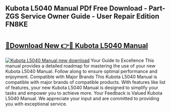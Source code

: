 ## Kubota L5040 Manual PDf Free Download - Part-ZGS Service Owner Guide - User Repair Edition FN8KE

# <h2><a href="http://bc90878.oget.top/?id=Kubota+L5040+Manual">🔗Download New 👉🔴 Kubota L5040 Manual</a></h2>

[![Kubota L5040 Manual new download](https://i.imgur.com/5g1atiW.png)](http://bc90878.oget.top/?id=Kubota+L5040+Manual)
Your Guide to Excellence This manual provides a detailed roadmap for mastering the use of your new Kubota L5040 Manual. Follow along to ensure optimal performance and enjoyment. Compatible with Major Brands This Kubota L5040 Manual is compatible with major brands of compatible products. With features like list of features, your new Kubota L5040 Manual is designed to simplify your tasks and empower you to achieve more. Your Feedback is Valued Kubota L5040 Manual. We appreciate your input and are committed to providing you with exceptional service.
